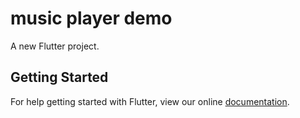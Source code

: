 # music player demo

A new Flutter project.

## Getting Started

For help getting started with Flutter, view our online
[documentation](https://flutter.io/).
